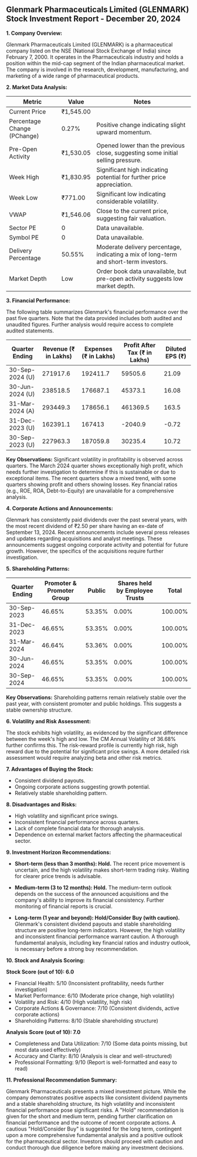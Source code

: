 ## Glenmark Pharmaceuticals Limited (GLENMARK) Stock Investment Report - December 20, 2024

**1. Company Overview:**

Glenmark Pharmaceuticals Limited (GLENMARK) is a pharmaceutical company listed on the NSE (National Stock Exchange of India) since February 7, 2000.  It operates in the Pharmaceuticals industry and holds a position within the mid-cap segment of the Indian pharmaceutical market.  The company is involved in the research, development, manufacturing, and marketing of a wide range of pharmaceutical products.

**2. Market Data Analysis:**

| Metric                     | Value          | Notes                                                              |
|-----------------------------|-----------------|----------------------------------------------------------------------|
| Current Price               | ₹1,545.00       |                                                                      |
| Percentage Change (PChange) | 0.27%           | Positive change indicating slight upward momentum.                     |
| Pre-Open Activity          | ₹1,530.05       | Opened lower than the previous close, suggesting some initial selling pressure. |
| Week High                    | ₹1,830.95       | Significant high indicating potential for further price appreciation. |
| Week Low                     | ₹771.00         | Significant low indicating considerable volatility.                   |
| VWAP                        | ₹1,546.06       | Close to the current price, suggesting fair valuation.              |
| Sector PE                   | 0               | Data unavailable.                                                    |
| Symbol PE                   | 0               | Data unavailable.                                                    |
| Delivery Percentage         | 50.55%          | Moderate delivery percentage, indicating a mix of long-term and short-term investors. |
| Market Depth                | Low              | Order book data unavailable, but pre-open activity suggests low market depth. |


**3. Financial Performance:**

The following table summarizes Glenmark's financial performance over the past five quarters.  Note that the data provided includes both audited and unaudited figures.  Further analysis would require access to complete audited statements.

| Quarter Ending      | Revenue (₹ in Lakhs) | Expenses (₹ in Lakhs) | Profit After Tax (₹ in Lakhs) | Diluted EPS (₹) |
|----------------------|-----------------------|-----------------------|-----------------------------|-----------------|
| 30-Sep-2024 (U)     | 271917.6              | 192411.7              | 59505.6                     | 21.09            |
| 30-Jun-2024 (U)     | 238518.5              | 176687.1              | 45373.1                     | 16.08            |
| 31-Mar-2024 (A)     | 293449.3              | 178656.1              | 461369.5                    | 163.5           |
| 31-Dec-2023 (U)     | 162391.1              | 167413                | -2040.9                     | -0.72            |
| 30-Sep-2023 (U)     | 227963.3              | 187059.8              | 30235.4                     | 10.72            |

**Key Observations:**  Significant volatility in profitability is observed across quarters.  The March 2024 quarter shows exceptionally high profit, which needs further investigation to determine if this is sustainable or due to exceptional items.  The recent quarters show a mixed trend, with some quarters showing profit and others showing losses.  Key financial ratios (e.g., ROE, ROA, Debt-to-Equity) are unavailable for a comprehensive analysis.

**4. Corporate Actions and Announcements:**

Glenmark has consistently paid dividends over the past several years, with the most recent dividend of ₹2.50 per share having an ex-date of September 13, 2024.  Recent announcements include several press releases and updates regarding acquisitions and analyst meetings.  These announcements suggest ongoing corporate activity and potential for future growth.  However, the specifics of the acquisitions require further investigation.

**5. Shareholding Patterns:**

| Quarter Ending | Promoter & Promoter Group | Public | Shares held by Employee Trusts | Total |
|-----------------|---------------------------|--------|-------------------------------|-------|
| 30-Sep-2023     | 46.65%                     | 53.35% | 0.00%                         | 100.00%|
| 31-Dec-2023     | 46.65%                     | 53.35% | 0.00%                         | 100.00%|
| 31-Mar-2024     | 46.64%                     | 53.36% | 0.00%                         | 100.00%|
| 30-Jun-2024     | 46.65%                     | 53.35% | 0.00%                         | 100.00%|
| 30-Sep-2024     | 46.65%                     | 53.35% | 0.00%                         | 100.00%|

**Key Observations:**  Shareholding patterns remain relatively stable over the past year, with consistent promoter and public holdings.  This suggests a stable ownership structure.

**6. Volatility and Risk Assessment:**

The stock exhibits high volatility, as evidenced by the significant difference between the week's high and low.  The CM Annual Volatility of 36.68% further confirms this.  The risk-reward profile is currently high risk, high reward due to the potential for significant price swings.  A more detailed risk assessment would require analyzing beta and other risk metrics.

**7. Advantages of Buying the Stock:**

* Consistent dividend payouts.
* Ongoing corporate actions suggesting growth potential.
* Relatively stable shareholding pattern.

**8. Disadvantages and Risks:**

* High volatility and significant price swings.
* Inconsistent financial performance across quarters.
* Lack of complete financial data for thorough analysis.
* Dependence on external market factors affecting the pharmaceutical sector.

**9. Investment Horizon Recommendations:**

* **Short-term (less than 3 months): Hold.** The recent price movement is uncertain, and the high volatility makes short-term trading risky.  Waiting for clearer price trends is advisable.

* **Medium-term (3 to 12 months): Hold.**  The medium-term outlook depends on the success of the announced acquisitions and the company's ability to improve its financial consistency.  Further monitoring of financial reports is crucial.

* **Long-term (1 year and beyond): Hold/Consider Buy (with caution).**  Glenmark's consistent dividend payouts and stable shareholding structure are positive long-term indicators. However, the high volatility and inconsistent financial performance warrant caution.  A thorough fundamental analysis, including key financial ratios and industry outlook, is necessary before a strong buy recommendation.


**10. Stock and Analysis Scoring:**

**Stock Score (out of 10): 6.0**

* Financial Health: 5/10 (Inconsistent profitability, needs further investigation)
* Market Performance: 6/10 (Moderate price change, high volatility)
* Volatility and Risk: 4/10 (High volatility, high risk)
* Corporate Actions & Governance: 7/10 (Consistent dividends, active corporate actions)
* Shareholding Patterns: 8/10 (Stable shareholding structure)

**Analysis Score (out of 10): 7.0**

* Completeness and Data Utilization: 7/10 (Some data points missing, but most data used effectively)
* Accuracy and Clarity: 8/10 (Analysis is clear and well-structured)
* Professional Formatting: 9/10 (Report is well-formatted and easy to read)


**11. Professional Recommendation Summary:**

Glenmark Pharmaceuticals presents a mixed investment picture. While the company demonstrates positive aspects like consistent dividend payments and a stable shareholding structure, its high volatility and inconsistent financial performance pose significant risks.  A "Hold" recommendation is given for the short and medium term, pending further clarification on financial performance and the outcome of recent corporate actions.  A cautious "Hold/Consider Buy" is suggested for the long term, contingent upon a more comprehensive fundamental analysis and a positive outlook for the pharmaceutical sector.  Investors should proceed with caution and conduct thorough due diligence before making any investment decisions.
